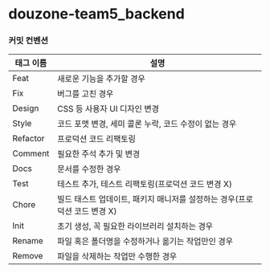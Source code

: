 # douzone-team5_backend

### 커밋 컨벤션

| 태그 이름 | 설명                                                                      |
| --------- | ------------------------------------------------------------------------- |
| Feat      | 새로운 기능을 추가할 경우                                                 |
| Fix       | 버그를 고친 경우                                                          |
| Design    | CSS 등 사용자 UI 디자인 변경                                              |
| Style     | 코드 포맷 변경, 세미 콜론 누락, 코드 수정이 없는 경우                     |
| Refactor  | 프로덕션 코드 리팩토링                                                    |
| Comment   | 필요한 주석 추가 및 변경                                                  |
| Docs      | 문서를 수정한 경우                                                        |
| Test      | 테스트 추가, 테스트 리팩토링(프로덕션 코드 변경 X)                        |
| Chore     | 빌드 태스트 업데이트, 패키지 매니저를 설정하는 경우(프로덕션 코드 변경 X) |
| Init      | 초기 생성, 꼭 필요한 라이브러리 설치하는 경우                             |
| Rename    | 파일 혹은 폴더명을 수정하거나 옮기는 작업만인 경우                        |
| Remove    | 파일을 삭제하는 작업만 수행한 경우                                        |
